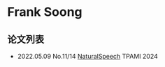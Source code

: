 # Frank Soong

## 论文列表

- 2022.05.09 No.11/14 [NaturalSpeech](../Models/E2E/2022.05.09_NaturalSpeech.md) TPAMI 2024